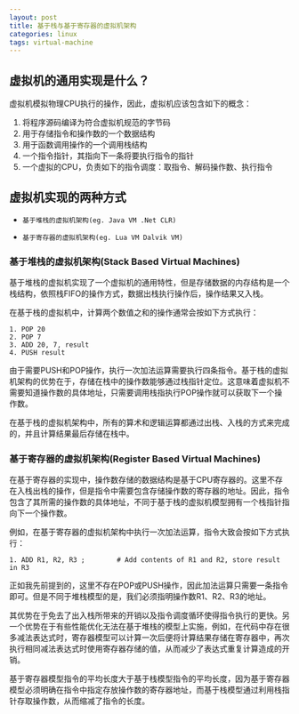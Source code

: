 ```yaml
---
layout: post
title: 基于栈与基于寄存器的虚拟机架构
categories: linux
tags: virtual-machine
---
```


## 虚拟机的通用实现是什么？

虚拟机模拟物理CPU执行的操作，因此，虚拟机应该包含如下的概念：

1. 将程序源码编译为符合虚拟机规范的字节码
2. 用于存储指令和操作数的一个数据结构
3. 用于函数调用操作的一个调用栈结构
4. 一个指令指针，其指向下一条将要执行指令的指针
5. 一个虚拟的CPU，负责如下的指令调度：取指令、解码操作数、执行指令

## 虚拟机实现的两种方式

- `基于堆栈的虚拟机架构(eg. Java VM .Net CLR)`

- `基于寄存器的虚拟机架构(eg. Lua VM Dalvik VM)`

### 基于堆栈的虚拟机架构(Stack Based Virtual Machines)

基于堆栈的虚拟机实现了一个虚拟机的通用特性，但是存储数据的内存结构是一个栈结构，依照栈FIFO的操作方式，数据出栈执行操作后，操作结果又入栈。

在基于栈的虚拟机中，计算两个数值之和的操作通常会按如下方式执行：

```shell
1. POP 20
2. POP 7
3. ADD 20, 7, result
4. PUSH result
```

由于需要PUSH和POP操作，执行一次加法运算需要执行四条指令。基于栈的虚拟机架构的优势在于，存储在栈中的操作数能够通过栈指针定位。这意味着虚拟机不需要知道操作数的具体地址，只需要调用栈指执行POP操作就可以获取下一个操作数。

在基于栈的虚拟机架构中，所有的算术和逻辑运算都通过出栈、入栈的方式来完成的，并且计算结果最后存储在栈中。

### 基于寄存器的虚拟机架构(Register Based Virtual Machines)

在基于寄存器的实现中，操作数存储的数据结构是基于CPU寄存器的。这里不存在入栈出栈的操作，但是指令中需要包含存储操作数的寄存器的地址。因此，指令包含了其所需的操作数的具体地址，不同于基于栈的虚拟机模型拥有一个栈指针指向下一个操作数。

例如，在基于寄存器的虚拟机架构中执行一次加法运算，指令大致会按如下方式执行：

```shell
1. ADD R1, R2, R3 ;        # Add contents of R1 and R2, store result in R3
```

正如我先前提到的，这里不存在POP或PUSH操作，因此加法运算只需要一条指令即可。但是不同于堆栈模型的是，我们必须指明操作数R1、R2、R3的地址。

其优势在于免去了出入栈所带来的开销以及指令调度循环使得指令执行的更快。另一个优势在于有些性能优化无法在基于堆栈的模型上实施，例如，在代码中存在很多减法表达式时，寄存器模型可以计算一次后便将计算结果存储在寄存器中，再次执行相同减法表达式时使用寄存器存储的值，从而减少了表达式重复计算造成的开销。

基于寄存器模型指令的平均长度大于基于栈模型指令的平均长度，因为基于寄存器模型必须明确在指令中指定存放操作数的寄存器地址，而基于栈模型通过利用栈指针存取操作数，从而缩减了指令的长度。
